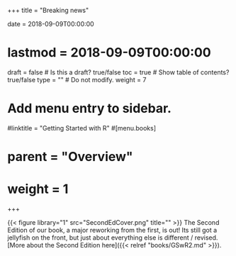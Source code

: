 +++
title = "Breaking news"

date = 2018-09-09T00:00:00
# lastmod = 2018-09-09T00:00:00

draft = false  # Is this a draft? true/false
toc = true  # Show table of contents? true/false
type = ""  # Do not modify.
weight = 7

# Add menu entry to sidebar.
#linktitle = "Getting Started with R"
#[menu.books]
#  parent = "Overview"
#  weight = 1
+++

{{< figure library="1" src="SecondEdCover.png" title="" >}} The Second Edition of our book, a major reworking from the first, is out! Its still got a jellyfish on the front, but just about everything else is different / revised. [More about the Second Edition here]({{< relref "books/GSwR2.md" >}}).
